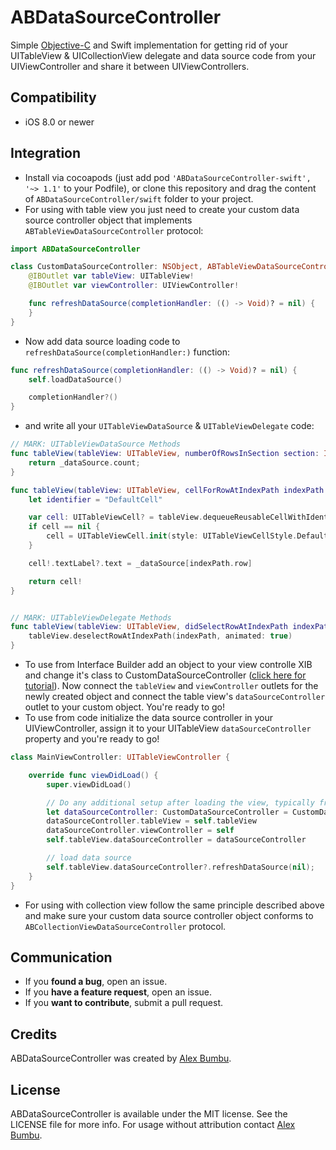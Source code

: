 # ABDataSourceController

Simple [Objective-C](https://github.com/alexbumbu/ABDataSourceController/blob/master/README.md) and Swift implementation for getting rid of your UITableView & UICollectionView delegate and data source code from your UIViewController and share it between UIViewControllers.

## Compatibility

* iOS 8.0 or newer

## Integration

* Install via cocoapods (just add pod ```'ABDataSourceController-swift', '~> 1.1'``` to your Podfile), or clone this repository and drag the content of ```ABDataSourceController/swift``` folder to your project.  
* For using with table view you just need to create your custom data source controller object that implements ```ABTableViewDataSourceController``` protocol:

```swift
import ABDataSourceController

class CustomDataSourceController: NSObject, ABTableViewDataSourceController {
    @IBOutlet var tableView: UITableView!
    @IBOutlet var viewController: UIViewController!

    func refreshDataSource(completionHandler: (() -> Void)? = nil) {
    }
}
```

* Now add data source loading code to ```refreshDataSource(completionHandler:)``` function:

```swift
func refreshDataSource(completionHandler: (() -> Void)? = nil) {
    self.loadDataSource()

    completionHandler?()
}
```

* and write all your ```UITableViewDataSource``` & ```UITableViewDelegate``` code:

```swift
// MARK: UITableViewDataSource Methods
func tableView(tableView: UITableView, numberOfRowsInSection section: Int) -> Int {
    return _dataSource.count;
}

func tableView(tableView: UITableView, cellForRowAtIndexPath indexPath: NSIndexPath) -> UITableViewCell {
    let identifier = "DefaultCell"

    var cell: UITableViewCell? = tableView.dequeueReusableCellWithIdentifier(identifier)
    if cell == nil {
        cell = UITableViewCell.init(style: UITableViewCellStyle.Default, reuseIdentifier: identifier)
    }

    cell!.textLabel?.text = _dataSource[indexPath.row]

    return cell!
}


// MARK: UITableViewDelegate Methods
func tableView(tableView: UITableView, didSelectRowAtIndexPath indexPath: NSIndexPath) {
    tableView.deselectRowAtIndexPath(indexPath, animated: true)
}
```

* To use from Interface Builder add an object to your view controlle XIB and change it's class to CustomDataSourceController ([click here for tutorial](https://developer.apple.com/library/ios/recipes/xcode_help-IB_objects_media/Chapters/CustomObject.html)). Now connect the ```tableView``` and ```viewController``` outlets for the newly created object and connect the table view's ```dataSourceController``` outlet to your custom object. You're ready to go! 
* To use from code initialize the data source controller in your UIViewController, assign it to your UITableView ```dataSourceController``` property and you're ready to go!

```swift
class MainViewController: UITableViewController {

    override func viewDidLoad() {
        super.viewDidLoad()

        // Do any additional setup after loading the view, typically from a nib.
        let dataSourceController: CustomDataSourceController = CustomDataSourceController();
        dataSourceController.tableView = self.tableView
        dataSourceController.viewController = self
        self.tableView.dataSourceController = dataSourceController

        // load data source
        self.tableView.dataSourceController?.refreshDataSource(nil);
    }
}
```

* For using with collection view follow the same principle described above and make sure your custom data source controller object conforms to ```ABCollectionViewDataSourceController``` protocol.

## Communication

- If you **found a bug**, open an issue.
- If you **have a feature request**, open an issue.
- If you **want to contribute**, submit a pull request.

## Credits

ABDataSourceController was created by [Alex Bumbu](https://github.com/alexbumbu).

## License

ABDataSourceController is available under the MIT license. See the LICENSE file for more info.
For usage without attribution contact [Alex Bumbu](mailto:alex.bumbu@gmail.com).